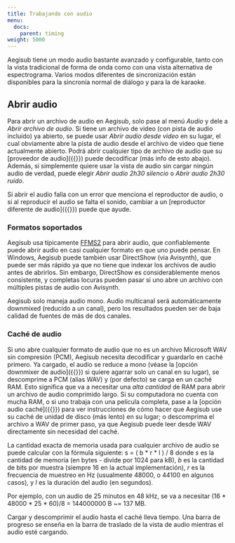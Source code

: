 ```yaml
---
title: Trabajando con audio
menu:
  docs:
    parent: timing
weight: 5000
---
```


Aegisub tiene un modo audio bastante avanzado y configurable, tanto con la vista tradicional de forma de onda como con una vista alternativa de espectrograma.
Varios modos diferentes de sincronización están disponibles para la sincronía normal de diálogo y para la de karaoke.

## Abrir audio

Para abrir un archivo de audio en Aegisub, solo pase al menú _Audio_ y dele a _Abrir archivo de audio_. Si tiene un archivo de video (con pista de audio incluído) ya abierto, se puede usar _Abrir audio desde video_ en su lugar, el cual obviamente abre la pista de audio desde el archivo de video que tiene actualmente abierto. Podrá abrir cualquier tipo de archivo de audio que su [proveedor de audio]({{<relref path="Options#audio-avanzado">}}) puede decodificar (más info de esto abajo). Además, si simplemente quiere usar la vista de audio sin cargar ningún audio de verdad, puede elegir _Abrir audio 2h30 silencio_ o _Abrir audio 2h30 ruido_.

Si abrir el audio falla con un error que menciona el reproductor de audio, o si al reproducir el audio se falta el sonido, cambiar a un [reproductor diferente de audio]({{<relref path="Options#audio-avanzado">}}) puede que ayude.

### Formatos soportados

Aegisub usa típicamente [FFMS2](https://github.com/FFMS/ffms2) para abrir audio,
que confiablemente puede abrir audio en casi cualquier formato en que uno puede pensar. En Windows, Aegisub puede también usar DirectShow (via Avisynth), que puede ser más rápido ya que no tiene que indexar los archivos de audio antes de abrirlos. Sin embargo, DirectShow es considerablemente menos consistente, y completas locuras pueden pasar si uno abre un archivo con múltiples pistas de audio con Avisynth.

Aegisub solo maneja audio mono. Audio multicanal será automáticamente downmixed (reducido a un canal), pero los resultados pueden ser de baja calidad de fuentes de más de dos canales.

### Caché de audio

Si uno abre cualquier formato de audio que no es un archivo Microsoft WAV sin compresión (PCM), Aegisub necesita decodificar y guardarlo en caché primero. Ya cargado, el audio se reduce a mono (véase la [opción downmixer de audio]({{<relref path="Options#avisynth-solo-windows">}}) si quiere agarrar solo un canal en su lugar), se descomprime a PCM (alias WAV) y (por defecto) se carga en un caché RAM. Esto significa que va a necesitar una _alta cantidad_ de RAM para abrir un archivo de audio comprimido largo. Si su computadora no cuenta con mucha RAM, o si uno trabaja con una película completa, pase a la [opción audio caché]({{<relref path="Options#caché">}}) para ver instrucciones de cómo hacer que Aegisub use su caché de unidad de disco (más lento) en su lugar; o descomprima el archivo a WAV de primer paso, ya que Aegisub puede leer desde WAV directamente sin necesidad del caché.

La cantidad exacta de memoria usada para cualquier archivo de audio se puede calcular con la fórmula siguiente:
s = ( b * r * l ) / 8
donde _s_ es la cantidad de memoria (en bytes - divide por 1024 para kB), _b_ es la cantidad de bits por muestra (siempre 16 en la actual implementación),
_r_ es la frecuencia de muestreo en Hz (usualmente 48000, o 44100 en algunos casos), y _l_ es la duración del audio (en segundos).

Por ejemplo, con un audio de 25 minutos en 48 kHz, se va a necesitar (16 * 48000 * 25 * 60)/8 = 144000000 B ~= 137 MB.

Cargar y descomprimir el audio hasta el caché lleva tiempo. Una barra de progreso se enseña en la barra de traslado de la vista de audio mientras el audio esté cargando.
